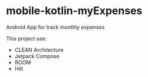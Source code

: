 # mobile-kotlin-myExpenses
Android App for track monthly expenses

This project use:

- CLEAN Architecture
- Jetpack Compose
- ROOM
- Hilt
